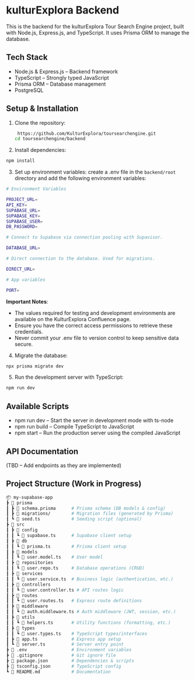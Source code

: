 # kulturExplora Backend

This is the backend for the kulturExplora Tour Search Engine project, built with Node.js, Express.js, and TypeScript. It uses Prisma ORM to manage the database.

## Tech Stack

- Node.js & Express.js – Backend framework
- TypeScript – Strongly typed JavaScript
- Prisma ORM – Database management
- PostgreSQL

## Setup & Installation

1. Clone the repository:

   ```sh
    https://github.com/KulturExplora/toursearchengine.git
   cd toursearchengine/backend

   ```

2. Install dependencies:

```sh
npm install
```

3. Set up environment variables: create a .env file in the `backend/root` directory and add the following environment variables:

```sh
# Environment Variables

PROJECT_URL=
API_KEY=
SUPABASE_URL=
SUPABASE_KEY=
SUPABASE_USER=
DB_PASSWORD=

# Connect to Supabase via connection pooling with Supavisor.

DATABASE_URL=

# Direct connection to the database. Used for migrations.

DIRECT_URL=

# App variables

PORT=
```

**Important Notes**:

- The values required for testing and development environments are available on the KulturExplora Confluence page.
- Ensure you have the correct access permissions to retrieve these credentials.
- Never commit your .env file to version control to keep sensitive data secure.

4. Migrate the database:

```sh
npx prisma migrate dev
```

5. Run the development server with TypeScript:

```sh
npm run dev
```

## Available Scripts

- npm run dev – Start the server in development mode with ts-node
- npm run build – Compile TypeScript to JavaScript
- npm start – Run the production server using the compiled JavaScript

## API Documentation

(TBD – Add endpoints as they are implemented)

## Project Structure (Work in Progress)

```sh
📦 my-supabase-app
┣ 📂 prisma
┃ ┣ 📜 schema.prisma      # Prisma schema (DB models & config)
┃ ┣ 📜 migrations/        # Migration files (generated by Prisma)
┃ ┗ 📜 seed.ts            # Seeding script (optional)
┣ 📂 src
┃ ┣ 📂 config
┃ ┃ ┗ 📜 supabase.ts      # Supabase client setup
┃ ┣ 📂 db
┃ ┃ ┗ 📜 prisma.ts        # Prisma client setup
┃ ┣ 📂 models
┃ ┃ ┗ 📜 user.model.ts    # User model
┃ ┣ 📂 repositories
┃ ┃ ┗ 📜 user.repo.ts     # Database operations (CRUD)
┃ ┣ 📂 services
┃ ┃ ┗ 📜 user.service.ts  # Business logic (authentication, etc.)
┃ ┣ 📂 controllers
┃ ┃ ┗ 📜 user.controller.ts # API routes logic
┃ ┣ 📂 routes
┃ ┃ ┗ 📜 user.routes.ts   # Express route definitions
┃ ┣ 📂 middleware
┃ ┃ ┗ 📜 auth.middleware.ts # Auth middleware (JWT, session, etc.)
┃ ┣ 📂 utils
┃ ┃ ┗ 📜 helpers.ts       # Utility functions (formatting, etc.)
┃ ┣ 📂 types
┃ ┃ ┗ 📜 user.types.ts    # TypeScript types/interfaces
┃ ┣ 📜 app.ts             # Express app setup
┃ ┗ 📜 server.ts          # Server entry point
┣ 📜 .env                 # Environment variables
┣ 📜 .gitignore           # Git ignore file
┣ 📜 package.json         # Dependencies & scripts
┣ 📜 tsconfig.json        # TypeScript config
┗ 📜 README.md            # Documentation
```

